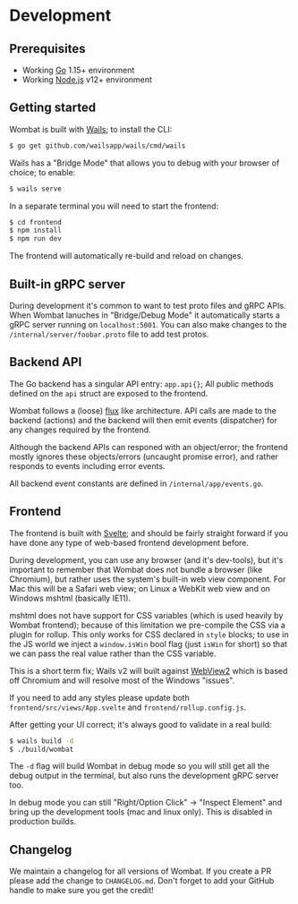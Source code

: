 # Development

## Prerequisites 

- Working [Go](https://golang.org/) 1.15+ environment
- Working [Node.js](https://nodejs.org/en/) v12+ environment

## Getting started

Wombat is built with [Wails](https://wails.app/); to install the CLI:

```zsh
$ go get github.com/wailsapp/wails/cmd/wails
```

Wails has a "Bridge Mode" that allows you to debug with your browser of choice; to enable:

```zsh
$ wails serve
```

In a separate terminal you will need to start the frontend:

```zsh
$ cd frontend
$ npm install
$ npm run dev
```

The frontend will automatically re-build and reload on changes.

## Built-in gRPC server

During development it's common to want to test proto files and gRPC APIs. When Wombat lanuches in "Bridge/Debug Mode" it
automatically starts a gRPC server running on `localhost:5001`. You can also make changes to the
`/internal/server/foobar.proto` file to add test protos.

## Backend API

The Go backend has a singular API entry: `app.api{}`; All public methods defined on the `api` struct are exposed to the
frontend.

Wombat follows a (loose) [flux](https://facebook.github.io/flux/) like architecture. API calls are made to the backend
(actions) and the backend will then emit events (dispatcher) for any changes required by the frontend.

Although the backend APIs can responed with an object/error; the frontend mostly ignores these objects/errors (uncaught promise error), and
rather responds to events including error events.

All backend event constants are defined in `/internal/app/events.go`.

## Frontend

The frontend is built with [Svelte](https://svelte.dev/); and should be fairly straight forward if you have done any
type of web-based frontend development before.

During development, you can use any browser (and it's dev-tools), but it's important to remember that Wombat does not
bundle a browser (like Chromium), but rather uses the system's built-in web view component. For Mac this will be a
Safari web view; on Linux a WebKit web view and on Windows mshtml (basically IE11).

mshtml does not have support for CSS variables (which is used heavily by Wombat frontend); because of this limitation we
pre-compile the CSS via a plugin for rollup. This only works for CSS declared in `style` blocks; to use in the JS world
we inject a `window.isWin` bool flag (just `isWin` for short) so that we can pass the real value rather than the CSS
variable.

This is a short term fix; Wails v2 will built against
[WebView2](https://docs.microsoft.com/en-us/microsoft-edge/webview2/) which is based off Chromium and will resolve most
of the Windows "issues".

If you need to add any styles please update both `frontend/src/views/App.svelte` and `frontend/rollup.config.js`.

After getting your UI correct; it's always good to validate in a real build:

```zsh
$ wails build -d
$ ./build/wombat
```

The `-d` flag will build Wombat in debug mode so you will still get all the debug output in the terminal, but also runs
the development gRPC server too.

In debug mode you can still "Right/Option Click" -> "Inspect Element" and bring up the development tools (mac and linux
only). This is disabled in production builds.

## Changelog

We maintain a changelog for all versions of Wombat. If you create a PR please add the change to `CHANGELOG.md`. Don't
forget to add your GitHub handle to make sure you get the credit!
